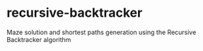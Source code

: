 # recursive-backtracker
Maze solution and shortest paths generation using the Recursive Backtracker algorithm

